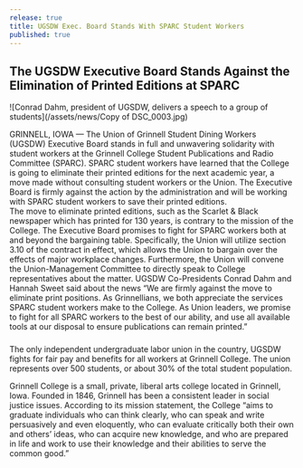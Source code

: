 ```yaml
---
release: true
title: UGSDW Exec. Board Stands With SPARC Student Workers
published: true
---
```

## The UGSDW Executive Board Stands Against the Elimination of Printed Editions at SPARC

![Conrad Dahm, president of UGSDW, delivers a speech to a group of students](/assets/news/Copy of DSC_0003.jpg)


GRINNELL, IOWA — The Union of Grinnell Student Dining Workers (UGSDW) Executive Board stands in full and unwavering solidarity with student workers at the Grinnell College Student Publications and Radio Committee (SPARC). SPARC student workers have learned that the College is going to eliminate their printed editions for the next academic year, a move made without consulting student workers or the Union. The Executive Board is firmly against the action by the administration and will be working with SPARC student workers to save their printed editions.  
	The move to eliminate printed editions, such as the Scarlet & Black newspaper which has printed for 130 years, is contrary to the mission of the College. The Executive Board promises to fight for SPARC workers both at and beyond the bargaining table. Specifically, the Union will utilize section 3.10 of the contract in effect, which allows the Union to bargain over the effects of major workplace changes. Furthermore, the Union will convene the Union-Management Committee to directly speak to College representatives about the matter. UGSDW Co-Presidents Conrad Dahm and Hannah Sweet said about the news “We are firmly against the move to eliminate print positions. As Grinnellians, we both appreciate the services SPARC student workers make to the College. As Union leaders, we promise to fight for all SPARC workers to the best of our ability, and use all available tools at our disposal to ensure publications can remain printed.”


###

The only independent undergraduate labor union in the country, UGSDW fights for fair pay and benefits for all workers at Grinnell College. The union represents over 500 students, or about 30% of the total student population.

Grinnell College is a small, private, liberal arts college located in Grinnell, Iowa.  Founded in 1846, Grinnell has been a consistent leader in social justice issues.  According to its mission statement, the College “aims to graduate individuals who can think clearly, who can speak and write persuasively and even eloquently, who can evaluate critically both their own and others’ ideas, who can acquire new knowledge, and who are prepared in life and work to use their knowledge and their abilities to serve the common good.”
